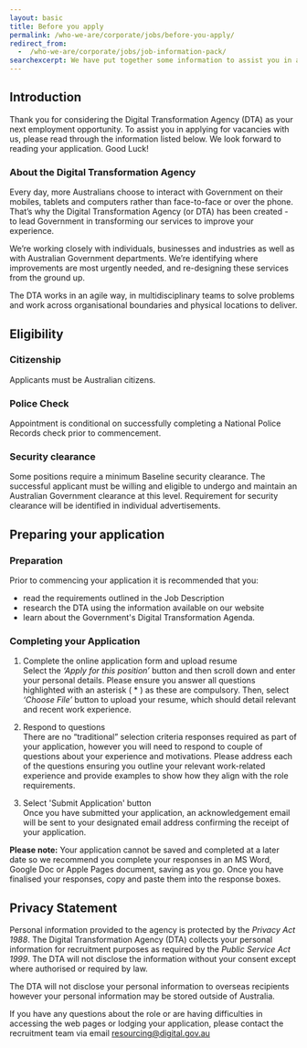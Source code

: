 ```yaml
---
layout: basic
title: Before you apply
permalink: /who-we-are/corporate/jobs/before-you-apply/
redirect_from:
  -  /who-we-are/corporate/jobs/job-information-pack/
searchexcerpt: We have put together some information to assist you in applying for vacancies with us as developers, user researchers, digital leaders and designers.
---
```

## Introduction

Thank you for considering the Digital Transformation Agency (DTA) as your next employment opportunity. To assist you in applying for vacancies with us, please read through the information listed below.  We look forward to reading your application. Good Luck!

### About the Digital Transformation Agency

Every day, more Australians choose to interact with Government on their mobiles, tablets and computers rather than face-to-face or over the phone. That’s why the Digital Transformation Agency (or DTA) has been created - to lead Government in transforming our services to improve your experience.

We’re working closely with individuals, businesses and industries as well as with Australian Government departments. We’re identifying where improvements are most urgently needed, and re-designing these services from the ground up.

The DTA works in an agile way, in multidisciplinary teams to solve problems and work across organisational boundaries and physical locations to deliver.

## Eligibility

### Citizenship
Applicants must be Australian citizens. 

### Police Check
Appointment is conditional on successfully completing a National Police Records check prior to commencement. 

### Security clearance
Some positions require a minimum Baseline security clearance. The successful applicant must be willing and eligible to undergo and maintain an Australian Government clearance at this level. Requirement for security clearance will be identified in individual advertisements.

## Preparing your application

### Preparation
Prior to commencing your application it is recommended that you:
* read the requirements outlined in the Job Description
* research the DTA using the information available on our website
* learn about the Government's Digital Transformation Agenda.

### Completing your Application

1. Complete the online application form and upload resume<br>
  Select the *‘Apply for this position’* button and then scroll down and enter your personal details.  Please ensure you answer all questions highlighted with an asterisk ( * ) as these are compulsory. Then, select *‘Choose File’* button to upload your resume, which should detail relevant and recent work experience.
2. Respond to questions<br>
  There are no “traditional” selection criteria responses required as part of your application, however you will need to respond to couple of questions about your experience and motivations. Please address each of the questions ensuring you outline your relevant work-related experience and provide examples to show how they align with the role requirements. 

3. Select 'Submit Application' button<br>
  Once you have submitted your application, an acknowledgement email will be sent to your designated email address confirming the receipt of your application.

**Please note:** Your application cannot be saved and completed at a later date so we recommend you complete your responses in an MS Word, Google Doc or Apple Pages document, saving as you go. Once you have finalised your responses, copy and paste them into the response boxes. 

## Privacy Statement

Personal information provided to the agency is protected by the *Privacy Act 1988*. The Digital Transformation Agency (DTA) collects your personal information for recruitment purposes as required by the *Public Service Act 1999*. The DTA will not disclose the information without your consent except where authorised or required by law. 

The DTA will not disclose your personal information to overseas recipients however your personal information may be stored outside of Australia. 

If you have any questions about the role or are having difficulties in accessing the web pages or lodging your application, please contact the recruitment team via email [resourcing@digital.gov.au](mailto:resourcing@digital.gov.au) 
